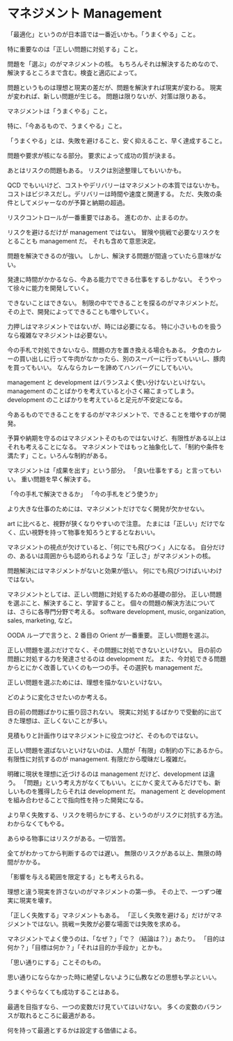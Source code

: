 # マネジメント Management

「最適化」というのが日本語では一番近いかも。「うまくやる」こと。

特に重要なのは「正しい問題に対処する」こと。

問題を「選ぶ」のがマネジメントの核。
もちろんそれは解決するためなので、解決するところまで含む。検査と適応によって。

問題というものは理想と現実の差だが、問題を解決すれば現実が変わる。
現実が変われば、新しい問題が生じる。
問題は限りないが、対策は限りある。

マネジメントは「うまくやる」こと。

特に、「今あるもので、うまくやる」こと。

「うまくやる」とは、失敗を避けること、安く抑えること、早く達成すること。

問題や要求が核になる部分。
要求によって成功の質が決まる。

あとはリスクの問題もある。
リスクは別途整理してもいいかも。

QCD でもいいけど、コストやデリバリーはマネジメントの本質ではないかも。
コストはビジネスだし。デリバリーは時間や速度と関連する。
ただ、失敗の条件としてメジャーなのが予算と納期の超過。

リスクコントロールが一番重要ではある。
進むのか、止まるのか。

リスクを避けるだけが management ではない。
冒険や挑戦で必要なリスクをとることも management だ。
それも含めて意思決定。

問題を解決できるのが強い。
しかし、解決する問題が間違っていたら意味がない。

発達に時間がかかるなら、今ある能力でできる仕事をするしかない。
そうやって徐々に能力を開発していく。

できないことはできない。
制限の中でできることを探るのがマネジメントだ。
その上で、開発によってできることも増やしていく。

力押しはマネジメントではないが、時には必要になる。
特に小さいものを扱うなら複雑なマネジメントは必要ない。

今の手札で対処できないなら、問題の方を置き換える場合もある。
夕食のカレーの買い出しに行って牛肉がなかったら、別のスーパーに行ってもいいし、豚肉を買ってもいい。
なんならカレーを諦めてハンバーグにしてもいい。

management と development はバランスよく使い分けないといけない。
management のことばかりを考えていると小さく縮こまってしまう。
development のことばかりを考えていると足元が不安定になる。

今あるものでできることをするのがマネジメントで、できることを増やすのが開発。

予算や納期を守るのはマネジメントそのものではないけど、有限性がある以上はそれも考えることになる。
マネジメントではもっと抽象化して、「制約や条件を満たす」こと。いろんな制約がある。

マネジメントは「成果を出す」という部分。
「良い仕事をする」と言ってもいい。
重い問題を早く解決する。

「今の手札で解決できるか」
「今の手札をどう使うか」

より大きな仕事のためには、マネジメントだけでなく開発が欠かせない。

art に比べると、視野が狭くなりやすいので注意。
たまには「正しい」だけでなく、広い視野を持って物事を知ろうとするとなおいい。

マネジメントの視点が欠けていると、「何にでも飛びつく」人になる。
自分だけの、あるいは周囲からも認められるような「正しさ」がマネジメントの核。

問題解決にはマネジメントがないと効果が低い。
何にでも飛びつけばいいわけではない。

マネジメントとしては、正しい問題に対処するための基礎の部分。
正しい問題を選ぶこと、解決すること、学習すること。
個々の問題の解決方法については、さらに各専門分野で考える。
software development, music, organization, sales, marketing, など。

OODA ループで言うと、2 番目の Orient が一番重要。
正しい問題を選ぶ。

正しい問題を選ぶだけでなく、その問題に対処できないといけない。
目の前の問題に対処する力を発達させるのは development だ。
また、今対処できる問題からとにかく改善していくのも一つの手。その選択も management だ。

正しい問題を選ぶためには、理想を描かないといけない。

どのように変化させたいのか考える。

目の前の問題ばかりに振り回されない。
現実に対処するばかりで受動的に出てきた理想は、正しくないことが多い。

見積もりと計画作りはマネジメントに役立つけど、そのものではない。

正しい問題を選ばないといけないのは、人間が「有限」の制約の下にあるから。
有限性に対抗するのが management.
有限だから曖昧だし複雑だ。

明確に現状を理想に近づけるのは management だけど、development は違う。
「問題」という考え方がなくてもいい。とにかく変えてみるだけでも、新しいものを獲得したらそれは development だ。
management と development を組み合わせることで指向性を持った開発になる。

より早く失敗する、リスクを明らかにする、というのがリスクに対抗する方法。
わからなくてもやる。

あらゆる物事にはリスクがある。一切皆苦。

全てがわかってから判断するのでは遅い。
無限のリスクがある以上、無限の時間がかかる。

「影響を与える範囲を限定する」とも考えられる。

理想と違う現実を許さないのがマネジメントの第一歩。
その上で、一つずつ確実に現実を壊す。

「正しく失敗する」マネジメントもある。
「正しく失敗を避ける」だけがマネジメントではない。挑戦＝失敗が必要な場面では失敗を求める。

マネジメントでよく使うのは、「なぜ？」「で？（結論は？）」あたり。
「目的は何か？」「目標は何か？」「それは目的か手段か」とかも。

「思い通りにする」ことそのもの。

思い通りにならなかった時に絶望しないように仏教などの思想も学ぶといい。

うまくやらなくても成功することはある。

最適を目指すなら、一つの変数だけ見ていてはいけない。
多くの変数のバランスが取れるところに最適がある。

何を持って最適とするかは設定する価値による。

